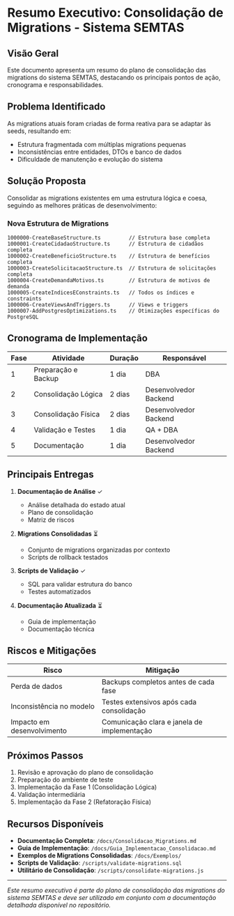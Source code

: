 # Resumo Executivo: Consolidação de Migrations - Sistema SEMTAS

## Visão Geral

Este documento apresenta um resumo do plano de consolidação das migrations do sistema SEMTAS, destacando os principais pontos de ação, cronograma e responsabilidades.

## Problema Identificado

As migrations atuais foram criadas de forma reativa para se adaptar às seeds, resultando em:

- Estrutura fragmentada com múltiplas migrations pequenas
- Inconsistências entre entidades, DTOs e banco de dados
- Dificuldade de manutenção e evolução do sistema

## Solução Proposta

Consolidar as migrations existentes em uma estrutura lógica e coesa, seguindo as melhores práticas de desenvolvimento:

### Nova Estrutura de Migrations

```
1000000-CreateBaseStructure.ts         // Estrutura base completa
1000001-CreateCidadaoStructure.ts      // Estrutura de cidadãos completa
1000002-CreateBeneficioStructure.ts    // Estrutura de benefícios completa
1000003-CreateSolicitacaoStructure.ts  // Estrutura de solicitações completa
1000004-CreateDemandaMotivos.ts        // Estrutura de motivos de demanda
1000005-CreateIndicesEConstraints.ts   // Todos os índices e constraints
1000006-CreateViewsAndTriggers.ts      // Views e triggers
1000007-AddPostgresOptimizations.ts    // Otimizações específicas do PostgreSQL
```

## Cronograma de Implementação

| Fase | Atividade | Duração | Responsável |
|------|-----------|---------|-------------|
| 1 | Preparação e Backup | 1 dia | DBA |
| 2 | Consolidação Lógica | 2 dias | Desenvolvedor Backend |
| 3 | Consolidação Física | 2 dias | Desenvolvedor Backend |
| 4 | Validação e Testes | 1 dia | QA + DBA |
| 5 | Documentação | 1 dia | Desenvolvedor Backend |

## Principais Entregas

1. **Documentação de Análise** ✓
   - Análise detalhada do estado atual
   - Plano de consolidação
   - Matriz de riscos

2. **Migrations Consolidadas** ⏳
   - Conjunto de migrations organizadas por contexto
   - Scripts de rollback testados

3. **Scripts de Validação** ✓
   - SQL para validar estrutura do banco
   - Testes automatizados

4. **Documentação Atualizada** ⏳
   - Guia de implementação
   - Documentação técnica

## Riscos e Mitigações

| Risco | Mitigação |
|-------|------------|
| Perda de dados | Backups completos antes de cada fase |
| Inconsistência no modelo | Testes extensivos após cada consolidação |
| Impacto em desenvolvimento | Comunicação clara e janela de implementação |

## Próximos Passos

1. Revisão e aprovação do plano de consolidação
2. Preparação do ambiente de teste
3. Implementação da Fase 1 (Consolidação Lógica)
4. Validação intermediária
5. Implementação da Fase 2 (Refatoração Física)

## Recursos Disponíveis

- **Documentação Completa**: `/docs/Consolidacao_Migrations.md`
- **Guia de Implementação**: `/docs/Guia_Implementacao_Consolidacao.md`
- **Exemplos de Migrations Consolidadas**: `/docs/Exemplos/`
- **Scripts de Validação**: `/scripts/validate-migrations.sql`
- **Utilitário de Consolidação**: `/scripts/consolidate-migrations.js`

---

*Este resumo executivo é parte do plano de consolidação das migrations do sistema SEMTAS e deve ser utilizado em conjunto com a documentação detalhada disponível no repositório.*